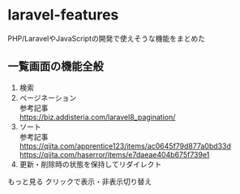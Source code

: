 # laravel-features
PHP/LaravelやJavaScriptの開発で使えそうな機能をまとめた

## 一覧画面の機能全般
1. 検索
2. ページネーション<br>
    参考記事<br>
    https://biz.addisteria.com/laravel8_pagination/
3. ソート<br>
    参考記事<br>
    https://qiita.com/apprentice123/items/ac0645f79d877a0bd33d<br>
    https://qiita.com/haserror/items/e7daeae404b675f739e1
4. 更新・削除時の状態を保持してリダイレクト<br>


もっと見る
クリックで表示・非表示切り替え
